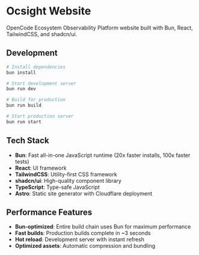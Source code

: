 # Ocsight Website

OpenCode Ecosystem Observability Platform website built with Bun, React, TailwindCSS, and shadcn/ui.

## Development

```bash
# Install dependencies
bun install

# Start development server
bun run dev

# Build for production
bun run build

# Start production server
bun run start
```

## Tech Stack

- **Bun**: Fast all-in-one JavaScript runtime (20x faster installs, 100x faster tests)
- **React**: UI framework
- **TailwindCSS**: Utility-first CSS framework
- **shadcn/ui**: High-quality component library
- **TypeScript**: Type-safe JavaScript
- **Astro**: Static site generator with Cloudflare deployment

## Performance Features

- **Bun-optimized**: Entire build chain uses Bun for maximum performance
- **Fast builds**: Production builds complete in ~3 seconds
- **Hot reload**: Development server with instant refresh
- **Optimized assets**: Automatic compression and bundling

